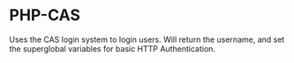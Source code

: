 PHP-CAS
=======

Uses the CAS login system to login users.  Will return the username, and set the superglobal variables for basic HTTP Authentication.
